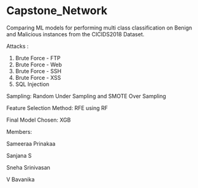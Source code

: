 # Capstone_Network
Comparing ML models for performing multi class classification on Benign and Malicious instances from the CICIDS2018 Dataset.

Attacks :
1. Brute Force - FTP
2. Brute Force - Web
3. Brute Force - SSH
4. Brute Force - XSS
5. SQL Injection

Sampling: Random Under Sampling and SMOTE Over Sampling

Feature Selection Method: RFE using RF

Final Model Chosen: XGB 

Members:

Sameeraa Prinakaa 

Sanjana S

Sneha Srinivasan

V Bavanika
